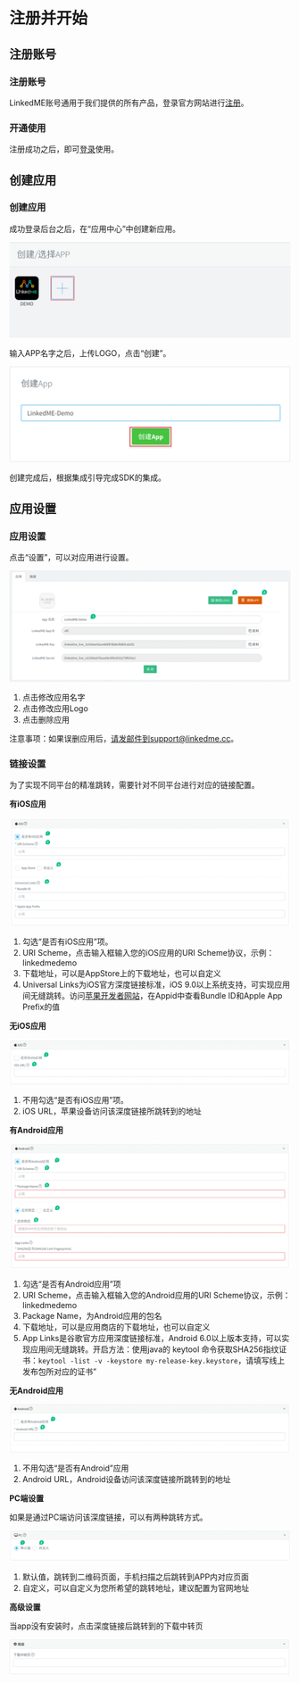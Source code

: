 # 注册并开始

## 注册账号

### 注册账号

LinkedME账号通用于我们提供的所有产品，登录官方网站进行[注册](https://www.linkedme.cc/dashboard/index.html#/access/signup)。

### 开通使用

注册成功之后，即可[登录](https://www.linkedme.cc/dashboard/index.html#/access/signin)使用。

## 创建应用

### 创建应用

成功登录后台之后，在“应用中心”中创建新应用。

![](.gitbook/assets/2.2.1-1.jpg)

输入APP名字之后，上传LOGO，点击“创建”。

![](.gitbook/assets/2.2.1-2.jpg)

创建完成后，根据集成引导完成SDK的集成。

## 应用设置

### 应用设置

点击“设置”，可以对应用进行设置。

![](.gitbook/assets/2.3.1.jpg)

1. 点击修改应用名字
2. 点击修改应用Logo
3. 点击删除应用

注意事项：如果误删应用后，请发邮件到support@linkedme.cc。

### 链接设置

为了实现不同平台的精准跳转，需要针对不同平台进行对应的链接配置。

**有iOS应用**

![](.gitbook/assets/2.3.2.1-1.jpg)

1. 勾选“是否有iOS应用”项。
2. URI Scheme，点击输入框输入您的iOS应用的URI Scheme协议，示例：linkedmedemo
3. 下载地址，可以是AppStore上的下载地址，也可以自定义
4. Universal Links为iOS官方深度链接标准，iOS 9.0以上系统支持，可实现应用间无缝跳转。访问[苹果开发者网站](https://developer.apple.com/)，在Appid中查看Bundle ID和Apple App Prefix的值

**无iOS应用**

![](.gitbook/assets/2.3.2.1-2.jpg)

1. 不用勾选“是否有iOS应用”项。
2. iOS URL，苹果设备访问该深度链接所跳转到的地址

**有Android应用**

![](.gitbook/assets/2.3.2.2-1.jpg)

1. 勾选“是否有Android应用”项
2. URI Scheme，点击输入框输入您的Android应用的URI Scheme协议，示例：linkedmedemo
3. Package Name，为Android应用的包名
4. 下载地址，可以是应用商店的下载地址，也可以自定义
5. App Links是谷歌官方应用深度链接标准，Android 6.0以上版本支持，可以实现应用间无缝跳转。开启方法：使用java的 keytool 命令获取SHA256指纹证书：`keytool -list -v -keystore my-release-key.keystore`，请填写线上发布包所对应的证书”

**无Android应用**

![](.gitbook/assets/2.3.2.2-2.jpg)

1. 不用勾选“是否有Android”应用
2. Android URL，Android设备访问该深度链接所跳转到的地址

**PC端设置**

如果是通过PC端访问该深度链接，可以有两种跳转方式。

![](.gitbook/assets/2.3.2.2-3.jpg)

1. 默认值，跳转到二维码页面，手机扫描之后跳转到APP内对应页面
2. 自定义，可以自定义为您所希望的跳转地址，建议配置为官网地址

**高级设置**

当app没有安装时，点击深度链接后跳转到的下载中转页

![](.gitbook/assets/gaoji.png)


